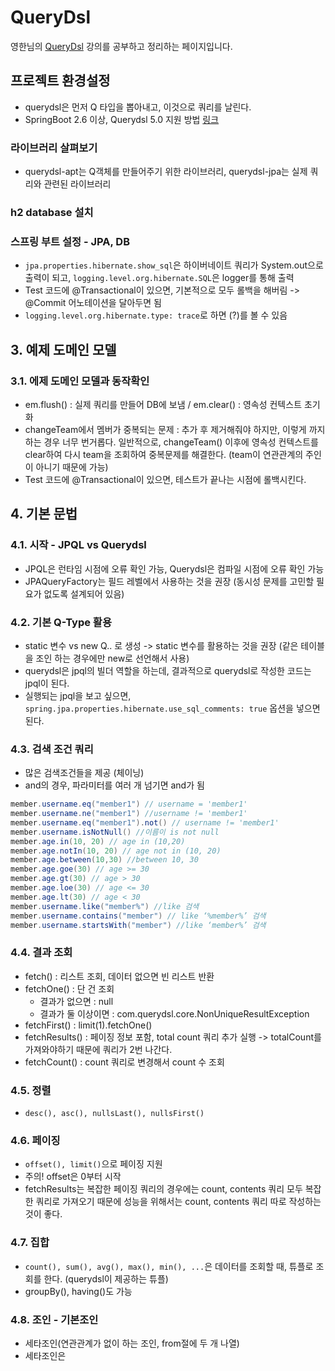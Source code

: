 # QueryDsl

영한님의 [QueryDsl](https://www.inflearn.com/course/Querydsl-%EC%8B%A4%EC%A0%84) 강의를 공부하고 정리하는 페이지입니다.

## 프로젝트 환경설정

- querydsl은 먼저 Q 타입을 뽑아내고, 이것으로 쿼리를 날린다.
- SpringBoot 2.6 이상, Querydsl 5.0 지원 방법 [링크](https://www.inflearn.com/questions/355723)

### 라이브러리 살펴보기
- querydsl-apt는 Q객체를 만들어주기 위한 라이브러리, querydsl-jpa는 실제 쿼리와 관련된 라이브러리

### h2 database 설치

### 스프링 부트 설정 - JPA, DB
- `jpa.properties.hibernate.show_sql`은 하이버네이트 쿼리가 System.out으로 출력이 되고, `logging.level.org.hibernate.SQL`은 logger를 통해 출력
- Test 코드에 @Transactional이 있으면, 기본적으로 모두 롤백을 해버림 -> @Commit 어노테이션을 달아두면 됨
- `logging.level.org.hibernate.type: trace`로 하면 (?)를 볼 수 있음

## 3. 예제 도메인 모델

### 3.1. 에제 도메인 모델과 동작확인
- em.flush() : 실제 쿼리를 만들어 DB에 보냄 / em.clear() : 영속성 컨텍스트 초기화
- changeTeam에서 멤버가 중복되는 문제 : 추가 후 제거해줘야 하지만, 이렇게 까지 하는 경우 너무 번거롭다. 일반적으로, changeTeam() 이후에 영속성 컨텍스트를 clear하여 다시 team을 조회하여 중복문제를 해결한다. (team이 연관관계의 주인이 아니기 때문에 가능)
- Test 코드에 @Transactional이 있으면, 테스트가 끝나는 시점에 롤백시킨다.

## 4. 기본 문법

### 4.1. 시작 - JPQL vs Querydsl
- JPQL은 런타임 시점에 오류 확인 가능, Querydsl은 컴파일 시점에 오류 확인 가능
- JPAQueryFactory는 필드 레벨에서 사용하는 것을 권장 (동시성 문제를 고민할 필요가 없도록 설계되어 있음)

### 4.2. 기본 Q-Type 활용
- static 변수 vs new Q.. 로 생성 -> static 변수를 활용하는 것을 권장 (같은 테이블을 조인 하는 경우에만 new로 선언해서 사용)
- querydsl은 jpql의 빌더 역할을 하는데, 결과적으로 querydsl로 작성한 코드는 jpql이 된다.
- 실행되는 jpql을 보고 싶으면, `spring.jpa.properties.hibernate.use_sql_comments: true` 옵션을 넣으면 된다.

### 4.3. 검색 조건 쿼리
- 많은 검색조건들을 제공 (체이닝)
- and의 경우, 파라미터를 여러 개 넘기면 and가 됨
```java
member.username.eq("member1") // username = 'member1'
member.username.ne("member1") //username != 'member1'
member.username.eq("member1").not() // username != 'member1'
member.username.isNotNull() //이름이 is not null
member.age.in(10, 20) // age in (10,20)
member.age.notIn(10, 20) // age not in (10, 20)
member.age.between(10,30) //between 10, 30
member.age.goe(30) // age >= 30
member.age.gt(30) // age > 30
member.age.loe(30) // age <= 30
member.age.lt(30) // age < 30
member.username.like("member%") //like 검색 
member.username.contains("member") // like ‘%member%’ 검색 
member.username.startsWith("member") //like ‘member%’ 검색
```

### 4.4. 결과 조회
- fetch() : 리스트 조회, 데이터 없으면 빈 리스트 반환 
- fetchOne() : 단 건 조회
  - 결과가 없으면 : null
  - 결과가 둘 이상이면 : com.querydsl.core.NonUniqueResultException 
- fetchFirst() : limit(1).fetchOne()
- fetchResults() : 페이징 정보 포함, total count 쿼리 추가 실행 -> totalCount를 가져와야하기 때문에 쿼리가 2번 나간다.
- fetchCount() : count 쿼리로 변경해서 count 수 조회

### 4.5. 정렬
- `desc(), asc(), nullsLast(), nullsFirst()`

### 4.6. 페이징
- `offset(), limit()`으로 페이징 지원
- 주의! offset은 0부터 시작
- fetchResults는 복잡한 페이징 쿼리의 경우에는 count, contents 쿼리 모두 복잡한 쿼리로 가져오기 때문에 성능을 위해서는 count, contents 쿼리 따로 작성하는 것이 좋다.

### 4.7. 집합
- `count(), sum(), avg(), max(), min(), ...`은 데이터를 조회할 때, 튜플로 조회를 한다. (querydsl이 제공하는 튜플)
- groupBy(), having()도 가능

### 4.8. 조인 - 기본조인
- 세타조인(연관관계가 없이 하는 조인, from절에 두 개 나열)
- 세타조인은 
